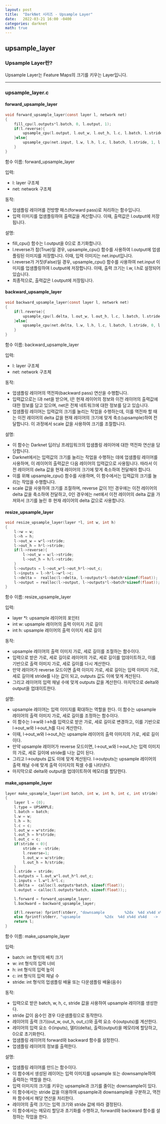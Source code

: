 ```yaml
---
layout: post
title:  "DarkNet 시리즈 - Upsample Layer"
date:   2022-03-21 16:00 -0400
categories: darknet
math: true
---
```


## upsample\_layer

### Upsample Layer란?

Upsample Layer는 Feature Maps의 크기를 키우는 Layer입니다.

***

### upsample\_layer.c

#### forward\_upsample\_layer

```c
void forward_upsample_layer(const layer l, network net)
{
    fill_cpu(l.outputs*l.batch, 0, l.output, 1);
    if(l.reverse){
        upsample_cpu(l.output, l.out_w, l.out_h, l.c, l.batch, l.stride, 0, l.scale, net.input);
    }else{
        upsample_cpu(net.input, l.w, l.h, l.c, l.batch, l.stride, 1, l.scale, l.output);
    }
}
```

함수 이름: forward\_upsample\_layer

입력:&#x20;

* l: layer 구조체
* net: network 구조체

동작:&#x20;

* 업샘플링 레이어를 전방향 패스(forward pass)로 처리하는 함수입니다.&#x20;
* 입력 이미지를 업샘플링하여 출력값을 계산합니다. 이때, 출력값은 l.output에 저장됩니다.

설명:

* fill\_cpu() 함수는 l.output을 0으로 초기화합니다.
* l.reverse가 참(True)일 경우, upsample\_cpu() 함수를 사용하여 l.output에 업샘플링된 이미지를 저장합니다. 이때, 입력 이미지는 net.input입니다.
* l.reverse가 거짓(False)일 경우, upsample\_cpu() 함수를 사용하여 net.input 이미지를 업샘플링하여 l.output에 저장합니다. 이때, 출력 크기는 l.w, l.h로 설정되어 있습니다.
* 최종적으로, 출력값은 l.output에 저장됩니다.



#### backward\_upsample\_layer

```c
void backward_upsample_layer(const layer l, network net)
{
    if(l.reverse){
        upsample_cpu(l.delta, l.out_w, l.out_h, l.c, l.batch, l.stride, 1, l.scale, net.delta);
    }else{
        upsample_cpu(net.delta, l.w, l.h, l.c, l.batch, l.stride, 0, l.scale, l.delta);
    }
}
```

함수 이름: backward\_upsample\_layer

입력:&#x20;

* l: layer 구조체
* net: network 구조체

동작:&#x20;

* 업샘플링 레이어의 역전파(backward pass) 연산을 수행합니다.&#x20;
* 입력값으로는 l과 net을 받으며, l은 현재 레이어의 정보와 이전 레이어의 출력값에 대한 정보를 담고 있으며, net은 전체 네트워크에 대한 정보를 담고 있습니다.&#x20;
* 업샘플링 레이어는 입력값의 크기를 늘리는 작업을 수행하는데, 이를 역전파 할 때는 이전 레이어의 delta 값을 현재 레이어의 크기에 맞게 축소(upsample)하여 전달합니다. 이 과정에서 scale 값을 사용하여 크기를 조절합니다.

설명:&#x20;

* 이 함수는 Darknet 딥러닝 프레임워크의 업샘플링 레이어에 대한 역전파 연산을 담당합니다.&#x20;
* Darknet에서는 입력값의 크기를 늘리는 작업을 수행하는 데에 업샘플링 레이어를 사용하며, 이 레이어의 출력값은 다음 레이어의 입력값으로 사용됩니다. 따라서 이전 레이어의 delta 값을 현재 레이어의 크기에 맞게 축소하여 전달해야 합니다.&#x20;
* 이를 위해 upsample\_cpu() 함수를 사용하며, 이 함수에서는 입력값의 크기를 늘리는 작업을 수행합니다.&#x20;
* scale 값을 사용하여 크기를 조절하며, reverse 값이 1인 경우에는 이전 레이어의 delta 값을 축소하여 전달하고, 0인 경우에는 net에서 이전 레이어의 delta 값을 가져와서 크기를 늘린 후 현재 레이어의 delta 값으로 사용합니다.



#### resize\_upsample\_layer

```c
void resize_upsample_layer(layer *l, int w, int h)
{
    l->w = w;
    l->h = h;
    l->out_w = w*l->stride;
    l->out_h = h*l->stride;
    if(l->reverse){
        l->out_w = w/l->stride;
        l->out_h = h/l->stride;
    }
    l->outputs = l->out_w*l->out_h*l->out_c;
    l->inputs = l->h*l->w*l->c;
    l->delta =  realloc(l->delta, l->outputs*l->batch*sizeof(float));
    l->output = realloc(l->output, l->outputs*l->batch*sizeof(float));  
}
```

함수 이름: resize\_upsample\_layer

입력:

* layer \*l: upsample 레이어의 포인터
* int w: upsample 레이어의 출력 이미지 가로 길이
* int h: upsample 레이어의 출력 이미지 세로 길이

동작:&#x20;

* upsample 레이어의 출력 이미지 가로, 세로 길이를 조절하는 함수이다.&#x20;
* 입력으로 받은 가로, 세로 길이로 레이어의 가로, 세로 길이를 업데이트하고, 이를 기반으로 출력 이미지 가로, 세로 길이를 다시 계산한다.&#x20;
* 만약 레이어가 reverse 모드이면 출력 이미지 가로, 세로 길이는 입력 이미지 가로, 세로 길이에 stride를 나눈 값이 되고, outputs 값도 이에 맞게 계산된다.&#x20;
* 그리고 레이어의 입력 채널 수에 맞게 outputs 값을 계산한다. 마지막으로 delta와 output을 업데이트한다.

설명:&#x20;

* upsample 레이어는 입력 이미지를 확대하는 역할을 한다. 이 함수는 upsample 레이어의 출력 이미지 가로, 세로 길이를 조정하는 함수이다.&#x20;
* 이 함수는 l->w와 l->h를 입력으로 받은 가로, 세로 길이로 변경하고, 이를 기반으로 l->out\_w와 l->out\_h를 다시 계산한다.&#x20;
* 이때, l->out\_w와 l->out\_h는 upsample 레이어의 출력 이미지의 가로, 세로 길이이다.&#x20;
* 만약 upsample 레이어가 reverse 모드이면, l->out\_w와 l->out\_h는 입력 이미지의 가로, 세로 길이에 stride를 나눈 값이 된다.&#x20;
* 그리고 l->outputs 값도 이에 맞게 계산된다. l->outputs는 upsample 레이어의 출력 채널 수에 맞게 출력 이미지의 픽셀 수를 나타낸다.&#x20;
* 마지막으로 delta와 output을 업데이트하여 메모리를 할당한다.

#### make\_upsample\_layer

```c
layer make_upsample_layer(int batch, int w, int h, int c, int stride)
{
    layer l = {0};
    l.type = UPSAMPLE;
    l.batch = batch;
    l.w = w;
    l.h = h;
    l.c = c;
    l.out_w = w*stride;
    l.out_h = h*stride;
    l.out_c = c;
    if(stride < 0){
        stride = -stride;
        l.reverse=1;
        l.out_w = w/stride;
        l.out_h = h/stride;
    }
    l.stride = stride;
    l.outputs = l.out_w*l.out_h*l.out_c;
    l.inputs = l.w*l.h*l.c;
    l.delta =  calloc(l.outputs*batch, sizeof(float));
    l.output = calloc(l.outputs*batch, sizeof(float));;

    l.forward = forward_upsample_layer;
    l.backward = backward_upsample_layer;

    if(l.reverse) fprintf(stderr, "downsample         %2dx  %4d x%4d x%4d   ->  %4d x%4d x%4d\n", stride, w, h, c, l.out_w, l.out_h, l.out_c);
    else fprintf(stderr, "upsample           %2dx  %4d x%4d x%4d   ->  %4d x%4d x%4d\n", stride, w, h, c, l.out_w, l.out_h, l.out_c);
    return l;
}
```

함수 이름: make\_upsample\_layer

입력:

* batch: int 형식의 배치 크기
* w: int 형식의 입력 너비
* h: int 형식의 입력 높이
* c: int 형식의 입력 채널 수
* stride: int 형식의 업샘플링 배율 또는 다운샘플링 배율(음수)

동작:

* 입력으로 받은 batch, w, h, c, stride 값을 사용하여 upsample 레이어를 생성한다.
* stride 값이 음수인 경우 다운샘플링으로 동작한다.
* 레이어의 출력 크기(out\_w, out\_h, out\_c)와 출력 요소 수(outputs)를 계산한다.
* 레이어의 입력 요소 수(inputs), 델타(delta), 출력(output)을 메모리에 할당하고, 0으로 초기화한다.
* 업샘플링 레이어의 forward와 backward 함수를 설정한다.
* 업샘플링 레이어의 정보를 출력한다.

설명:

* 업샘플링 레이어를 만드는 함수이다.
* 이 함수에서 생성된 레이어는 입력 이미지를 upsample 또는 downsample하여 출력하는 역할을 한다.
* 입력 이미지의 크기를 키우는 upsample과 크기를 줄이는 downsample이 있다.
* 이 함수에서는 stride 값을 이용하여 upsample과 downsample을 구분하고, 역전파 함수에서 해당 연산을 처리한다.
* 레이어의 출력 크기는 입력 크기와 stride 값에 따라 결정된다.
* 이 함수에서는 메모리 할당과 초기화를 수행하고, forward와 backward 함수를 설정하는 작업을 한다.

